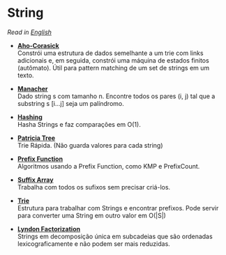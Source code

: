 # String
*Read in [English](README.en.md)*


- **[Aho-Corasick](Aho-Corasick)**  
Constrói uma estrutura de dados semelhante a um trie com links adicionais e, em seguida, constrói uma máquina de estados finitos (autômato). Útil para pattern matching de um set de strings em um texto.

- **[Manacher](Manacher)**  
Dado string s com tamanho n. Encontre todos os pares (i, j) tal que a substring s [i...j] seja um palíndromo.

- **[Hashing](Hashing)**  
Hasha Strings e faz comparações em O(1).

- **[Patricia Tree](Patricia%20Tree)**  
Trie Rápida. (Não guarda valores para cada string)

- **[Prefix Function](Prefix%20Function)**  
Algoritmos usando a Prefix Function, como KMP e PrefixCount.

- **[Suffix Array](Suffix%20Array)**  
Trabalha com todos os sufixos sem precisar criá-los.

- **[Trie](Trie)**  
Estrutura para trabalhar com Strings e encontrar prefixos. Pode servir para converter uma String em outro valor em O(|S|)

- **[Lyndon Factorization](Lyndon%20Factorization)**  
Strings em decomposição única em subcadeias que são ordenadas lexicograficamente e não podem ser mais reduzidas.

